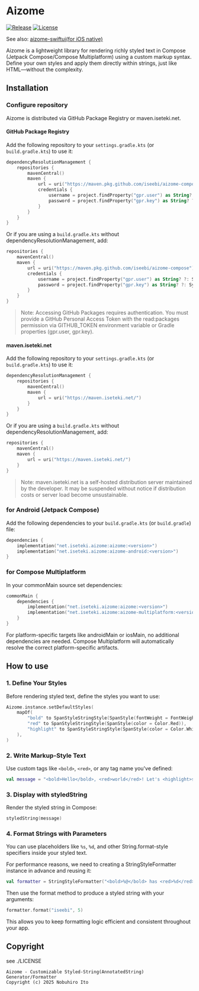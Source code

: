 # Aizome


[![Release](https://img.shields.io/github/v/release/iseebi/aizome-compose)](https://github.com/iseebi/aizome-compose/releases/latest) [![License](https://img.shields.io/github/license/iseebi/aizome-compose)](https://github.com/iseebi/aizome-compose/blob/main/LICENSE)


See also: [aizome-swiftui(for iOS native)](https://github.com/iseebi/aizome-swiftui)

Aizome is a lightweight library for rendering richly styled text in Compose (Jetpack Compose/Compose Multiplatform) using a custom markup syntax. Define your own styles and apply them directly within strings, just like HTML—without the complexity.

## Installation

### Configure repository

Aizome is distributed via GitHub Package Registry or maven.iseteki.net.

#### GitHub Package Registry

Add the following repository to your `settings.gradle.kts` (or `build.gradle.kts`) to use it:

```kotlin
dependencyResolutionManagement {
    repositories {
        mavenCentral()
        maven {
            url = uri("https://maven.pkg.github.com/iseebi/aizome-compose")
            credentials {
                username = project.findProperty("gpr.user") as String? ?: System.getenv("GITHUB_ACTOR")
                password = project.findProperty("gpr.key") as String? ?: System.getenv("GITHUB_TOKEN")
            }
        }
    }
}
```

Or if you are using a `build.gradle.kts` without dependencyResolutionManagement, add:

```kotlin
repositories {
    mavenCentral()
    maven {
        url = uri("https://maven.pkg.github.com/iseebi/aizome-compose")
        credentials {
            username = project.findProperty("gpr.user") as String? ?: System.getenv("GITHUB_ACTOR")
            password = project.findProperty("gpr.key") as String? ?: System.getenv("GITHUB_TOKEN")
        }
    }
}
```

> Note:
Accessing GitHub Packages requires authentication.
You must provide a GitHub Personal Access Token with the read:packages permission via GITHUB_TOKEN environment variable or Gradle properties (gpr.user, gpr.key).

#### maven.iseteki.net

Add the following repository to your `settings.gradle.kts` (or `build.gradle.kts`) to use it:

```kotlin
dependencyResolutionManagement {
    repositories {
        mavenCentral()
        maven {
            url = uri("https://maven.iseteki.net/")
        }
    }
}
```

Or if you are using a `build.gradle.kts` without dependencyResolutionManagement, add:

```kotlin
repositories {
    mavenCentral()
    maven {
        url = uri("https://maven.iseteki.net/")
    }
}
```

> Note:
maven.iseteki.net is a self-hosted distribution server maintained by the developer.
It may be suspended without notice if distribution costs or server load become unsustainable.

### for Android (Jetpack Compose)

Add the following dependencies to your `build.gradle.kts` (or `build.gradle`) file:

```kotlin
dependencies {
    implementation("net.iseteki.aizome:aizome:<version>")
    implementation("net.iseteki.aizome:aizome-android:<version>")
}
```

### for Compose Multiplatform

In your commonMain source set dependencies:

```kotlin
commonMain {
    dependencies {
        implementation("net.iseteki.aizome:aizome:<version>")
        implementation("net.iseteki.aizome:aizome-multiplatform:<version>")
    }
}
```

For platform-specific targets like androidMain or iosMain, no additional dependencies are needed.
Compose Multiplatform will automatically resolve the correct platform-specific artifacts.

## How to use

### 1. Define Your Styles

Before rendering styled text, define the styles you want to use:

```kotlin
Aizome.instance.setDefaultStyles(
    mapOf(
        "bold" to SpanStyleStringStyle(SpanStyle(fontWeight = FontWeight.Bold)),
        "red" to SpanStyleStringStyle(SpanStyle(color = Color.Red)),
        "highlight" to SpanStyleStringStyle(SpanStyle(color = Color.White, background = Color.Blue, fontSize = 18.sp)),
    ),
)
```

### 2. Write Markup-Style Text

Use custom tags like `<bold>`, `<red>`, or any tag name you've defined:

```kotlin
val message = "<bold>Hello</bold>, <red>world</red>! Let's <highlight>shine</highlight>."
```

### 3. Display with styledString

Render the styled string in Compose:

```kotlin
styledString(message)
```

### 4. Format Strings with Parameters

You can use placeholders like `%s`, `%d`, and other String.format-style specifiers inside your styled text.

For performance reasons, we need to creating a StringStyleFormatter instance in advance and reusing it:

```kotlin
val formatter = StringStyleFormatter("<bold>%@</bold> has <red>%d</red> messages.")
```

Then use the format method to produce a styled string with your arguments:

```kotlin
formatter.format("iseebi", 5)
```

This allows you to keep formatting logic efficient and consistent throughout your app.

## Copyright

see ./LICENSE

```
Aizome - Customizable Styled-String(AnnotatedString) Generator/Formatter
Copyright (c) 2025 Nobuhiro Ito
```
